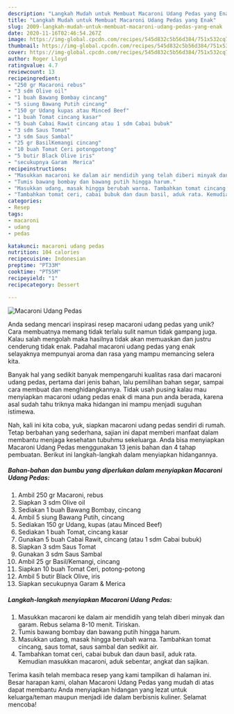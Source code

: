 ```yaml
---
description: "Langkah Mudah untuk Membuat Macaroni Udang Pedas yang Enak"
title: "Langkah Mudah untuk Membuat Macaroni Udang Pedas yang Enak"
slug: 2009-langkah-mudah-untuk-membuat-macaroni-udang-pedas-yang-enak
date: 2020-11-16T02:46:54.267Z
image: https://img-global.cpcdn.com/recipes/545d832c5b56d384/751x532cq70/macaroni-udang-pedas-foto-resep-utama.jpg
thumbnail: https://img-global.cpcdn.com/recipes/545d832c5b56d384/751x532cq70/macaroni-udang-pedas-foto-resep-utama.jpg
cover: https://img-global.cpcdn.com/recipes/545d832c5b56d384/751x532cq70/macaroni-udang-pedas-foto-resep-utama.jpg
author: Roger Lloyd
ratingvalue: 4.7
reviewcount: 13
recipeingredient:
- "250 gr Macaroni rebus"
- "3 sdm Olive oil"
- "1 buah Bawang Bombay cincang"
- "5 siung Bawang Putih cincang"
- "150 gr Udang kupas atau Minced Beef"
- "1 buah Tomat cincang kasar"
- "5 buah Cabai Rawit cincang atau 1 sdm Cabai bubuk"
- "3 sdm Saus Tomat"
- "3 sdm Saus Sambal"
- "25 gr BasilKemangi cincang"
- "10 buah Tomat Ceri potongpotong"
- "5 butir Black Olive iris"
- "secukupnya Garam  Merica"
recipeinstructions:
- "Masukkan macaroni ke dalam air mendidih yang telah diberi minyak dan garam. Rebus selama 8-10 menit. Tiriskan."
- "Tumis bawang bombay dan bawang putih hingga harum."
- "Masukkan udang, masak hingga berubah warna. Tambahkan tomat cincang, saus tomat, saus sambal dan sedikit air."
- "Tambahkan tomat ceri, cabai bubuk dan daun basil, aduk rata. Kemudian masukkan macaroni, aduk sebentar, angkat dan sajikan."
categories:
- Resep
tags:
- macaroni
- udang
- pedas

katakunci: macaroni udang pedas 
nutrition: 104 calories
recipecuisine: Indonesian
preptime: "PT33M"
cooktime: "PT55M"
recipeyield: "1"
recipecategory: Dessert

---
```



![Macaroni Udang Pedas](https://img-global.cpcdn.com/recipes/545d832c5b56d384/751x532cq70/macaroni-udang-pedas-foto-resep-utama.jpg)

Anda sedang mencari inspirasi resep macaroni udang pedas yang unik? Cara membuatnya memang tidak terlalu sulit namun tidak gampang juga. Kalau salah mengolah maka hasilnya tidak akan memuaskan dan justru cenderung tidak enak. Padahal macaroni udang pedas yang enak selayaknya mempunyai aroma dan rasa yang mampu memancing selera kita.

Banyak hal yang sedikit banyak mempengaruhi kualitas rasa dari macaroni udang pedas, pertama dari jenis bahan, lalu pemilihan bahan segar, sampai cara membuat dan menghidangkannya. Tidak usah pusing kalau mau menyiapkan macaroni udang pedas enak di mana pun anda berada, karena asal sudah tahu triknya maka hidangan ini mampu menjadi suguhan istimewa.




Nah, kali ini kita coba, yuk, siapkan macaroni udang pedas sendiri di rumah. Tetap berbahan yang sederhana, sajian ini dapat memberi manfaat dalam membantu menjaga kesehatan tubuhmu sekeluarga. Anda bisa menyiapkan Macaroni Udang Pedas menggunakan 13 jenis bahan dan 4 tahap pembuatan. Berikut ini langkah-langkah dalam menyiapkan hidangannya.

<!--inarticleads1-->

##### Bahan-bahan dan bumbu yang diperlukan dalam menyiapkan Macaroni Udang Pedas:

1. Ambil 250 gr Macaroni, rebus
1. Siapkan 3 sdm Olive oil
1. Sediakan 1 buah Bawang Bombay, cincang
1. Ambil 5 siung Bawang Putih, cincang
1. Sediakan 150 gr Udang, kupas (atau Minced Beef)
1. Sediakan 1 buah Tomat, cincang kasar
1. Gunakan 5 buah Cabai Rawit, cincang (atau 1 sdm Cabai bubuk)
1. Siapkan 3 sdm Saus Tomat
1. Gunakan 3 sdm Saus Sambal
1. Ambil 25 gr Basil/Kemangi, cincang
1. Siapkan 10 buah Tomat Ceri, potong-potong
1. Ambil 5 butir Black Olive, iris
1. Siapkan secukupnya Garam &amp; Merica




<!--inarticleads2-->

##### Langkah-langkah menyiapkan Macaroni Udang Pedas:

1. Masukkan macaroni ke dalam air mendidih yang telah diberi minyak dan garam. Rebus selama 8-10 menit. Tiriskan.
1. Tumis bawang bombay dan bawang putih hingga harum.
1. Masukkan udang, masak hingga berubah warna. Tambahkan tomat cincang, saus tomat, saus sambal dan sedikit air.
1. Tambahkan tomat ceri, cabai bubuk dan daun basil, aduk rata. Kemudian masukkan macaroni, aduk sebentar, angkat dan sajikan.




Terima kasih telah membaca resep yang kami tampilkan di halaman ini. Besar harapan kami, olahan Macaroni Udang Pedas yang mudah di atas dapat membantu Anda menyiapkan hidangan yang lezat untuk keluarga/teman maupun menjadi ide dalam berbisnis kuliner. Selamat mencoba!

